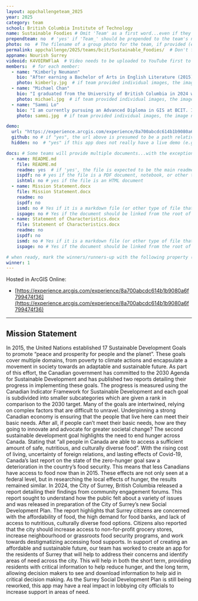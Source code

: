 ```yaml
---
layout: appchallengeteam_2025
year: 2025
category: team
school: British Columbia Institute of Technology
name: Sustainable Foodies # Omit 'Team' as a first word...even if they specifically named themselves "Team X"
prependteam: no  # 'yes' if 'Team_' should be prepended to the team's name (i.e., they specifically named themselves "Team X" instead of just "X")
photo: no  # The filename of a group photo for the team, if provided (e.g., team.jpg)...expected to be located inside the images folder in the team's repo.
permalink: appchallenge/2025/teams/bcit/Sustainable_Foodies/  # Don't forget to update the school short-code in the URL...
appname: Nourish Surrey
videoid: K4VOIRWFlaA  # Video needs to be uploaded to YouTube first to get this ID
members:  # for each member:
  - name: "Kimberly Neumann"
    bio: "After earning a Bachelor of Arts in English Literature (2015) and a Bachelor of Education in Secondary Education (2018) from the University of British Columbia, I spent several years teaching and case managing at-risk youth. While I found the work meaningful, I ultimately sought a career that was more place-based and connected to the natural world. This led me to pursue further studies in geology and GIS, before I eventually enrolled in the Advanced Diploma in GIS program at BCIT. My goal is to integrate my technical expertise, educational background, and communication skills in a career focused on geology, natural resource management, or education. When I’m not working with spatial data, you can usually find me solving puzzles, playing Dungeons & Dragons, or hanging out with my dog, Theo."
    photo: kimberly.jpg  # if team provided individual images, the image named here should exist in the images folder in the team's repo.
  - name: "Michael Chan"
    bio: "I graduated from the University of British Columbia in 2024 with a Bachelor's degree in Geological Sciences, where I discovered my interest in Geographic Information Systems (GIS). Within GIS, I am interested in geospatial analyses, identifying spatial trends, and understanding spatial relationships. Currently, I am pursuing an Advanced Diploma in GIS at the British Columbia Institute of Technology, where I aim to further develop my knowledge and skills in GIS with the hope of applying this knowledge to address real-world challenges and assist organizations in leveraging GIS. Outside of my professional pursuits, I enjoy playing badminton, hiking, and spending time with friends."
    photo: michael.jpg  # if team provided individual images, the image named here should exist in the images folder in the team's repo.
  - name: "Sammi Lo"
    bio: "I am currently pursuing an Advanced Diploma in GIS at BCIT. I graduated from the University of British Columbia in 2024 with a Bachelor of Arts degree in Geography (Environment & Sustainability) and a minor in GIS. During my degree, I developed a strong interest in GIS, which led me to advance my technical skills at BCIT. My GIS interests lie in cartography and web mapping, particularly in their applications to urban planning. I wish to work with local governments and organizations to address critical urban issues, such as affordable housing, accessibility to green space, and public transportation. Besides GIS, I enjoy crocheting, going to cafes, and bouldering."
    photo: sammi.jpg  # if team provided individual images, the image named here should exist in the images folder in the team's repo.

demo:
  url: "https://experience.arcgis.com/experience/8a700abcdc614b1b9080a6f799474f36"  # A relative path if hosted from the team's folder in the GitHub repo, otherwise a full url (and specify "no" for the github property below)
  github: no # if "yes", the url above is presumed to be a path relative to the gh_pages URL for the team in GitHub...otherwise, a full URL is expected.
  hidden: no  # "yes" if this app does not really have a live demo (e.g., mobile/AppStudio apps)

docs: # Some teams will provide multiple documents...with the exception of the README.md, these are generally expected to be in a docs/ subfolder of their repo
  - name: README.md
    file: README.md
    readme: yes  # if 'yes', the file is expected to be the main readme document at the root of the team's repository
    ispdf: no # yes if the file is a PDF document, notebook, or other type of file (since the filename will need to be appended to the URL)
    ishtml: no # yes if the file is an HTML document
  - name: Mission Statement.docx
    file: Mission Statement.docx
    readme: no
    ispdf: no
    ismd: no # Yes if it is a markdown file (or other type of file that can be previewed in GitHub)
    ispage: no # Yes if the document should be linked from the root of the repo, otherwise it is expected to be in the /docs subfolder
  - name: Statement of Characteristics.docx
    file: Statement of Characteristics.docx
    readme: no
    ispdf: no
    ismd: no # Yes if it is a markdown file (or other type of file that can be previewed in GitHub)
    ispage: no # Yes if the document should be linked from the root of the repo, otherwise it is expected to be in the /docs subfolder

# when ready, mark the winners/runners-up with the following property (1, 2 or 3 for winners and first/second runners-up):
winner: 1
---
```


Hosted in ArcGIS Online:

- [https://experience.arcgis.com/experience/8a700abcdc614b1b9080a6f799474f36](https://experience.arcgis.com/experience/8a700abcdc614b1b9080a6f799474f36)

---

## Mission Statement

In 2015, the United Nations established 17 Sustainable Development Goals to promote “peace and prosperity for people and the planet”.  These goals cover multiple domains, from poverty to climate actions and encapsulate a movement in society towards an adaptable and sustainable future. 
As part of this effort, the Canadian government has committed to the 2030 Agenda for Sustainable Development and has published two reports detailing their progress in implementing these goals. The progress is measured using the Canadian Indicator Framework for Sustainable Development and each goal is subdivided into smaller subcategories which are given a rank in comparison to the 2030 target. Many of the goals are intertwined, relying on complex factors that are difficult to unravel. Underpinning a strong Canadian economy is ensuring that the people that live here can meet their basic needs. After all, if people can’t meet their basic needs, how are they going to innovate and advocate for greater societal change?
The second sustainable development goal highlights the need to end hunger across Canada. Stating that “all people in Canada are able to access a sufficient amount of safe, nutritious, and culturally diverse food”. With the rising cost of living, uncertainty of foreign relations, and lasting effects of Covid-19, Canada’s last report on the state of the zero-hunger goal saw a deterioration in the country’s food security. This means that less Canadians have access to food now than in 2015. These effects are not only seen at a federal level, but in researching the local effects of hunger, the results remained similar. In 2024, the City of Surrey, British Columbia released a report detailing their findings from community engagement forums. This report sought to understand how the public felt about a variety of issues and was released in preparation of the City of Surrey’s new Social Development Plan. The report highlights that Surrey citizens are concerned with the affordability of food, the high demand for food banks, and lack of access to nutritious, culturally diverse food options. Citizens also reported that the city should increase access to non-for-profit grocery stores, increase neighbourhood or grassroots food security programs, and work towards destigmatizing accessing food supports.
In support of creating an affordable and sustainable future, our team has worked to create an app for the residents of Surrey that will help to address their concerns and identify areas of need across the city. This will help in both the short term, providing residents with critical information to help reduce hunger, and the long term, allowing decision makers to see and download information to help aid in critical decision making. As the Surrey Social Development Plan is still being reworked, this app may have a real impact in lobbying city officials to increase support in areas of need. 
